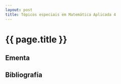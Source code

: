 ```yaml
---
layout: post
title: Tópicos especiais em Matemática Aplicada 4
---
```


# {{ page.title }}

## Ementa 


## Bibliografía

